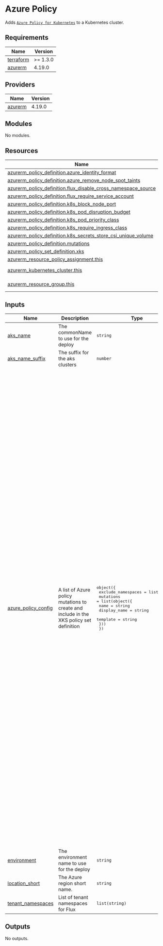 # Azure Policy

Adds [`Azure Policy for Kubernetes`](https://github.com/Azure/azure-policy) to a Kubernetes cluster.

## Requirements

| Name | Version |
|------|---------|
| <a name="requirement_terraform"></a> [terraform](#requirement\_terraform) | >= 1.3.0 |
| <a name="requirement_azurerm"></a> [azurerm](#requirement\_azurerm) | 4.19.0 |

## Providers

| Name | Version |
|------|---------|
| <a name="provider_azurerm"></a> [azurerm](#provider\_azurerm) | 4.19.0 |

## Modules

No modules.

## Resources

| Name | Type |
|------|------|
| [azurerm_policy_definition.azure_identity_format](https://registry.terraform.io/providers/hashicorp/azurerm/4.19.0/docs/resources/policy_definition) | resource |
| [azurerm_policy_definition.azure_remove_node_spot_taints](https://registry.terraform.io/providers/hashicorp/azurerm/4.19.0/docs/resources/policy_definition) | resource |
| [azurerm_policy_definition.flux_disable_cross_namespace_source](https://registry.terraform.io/providers/hashicorp/azurerm/4.19.0/docs/resources/policy_definition) | resource |
| [azurerm_policy_definition.flux_require_service_account](https://registry.terraform.io/providers/hashicorp/azurerm/4.19.0/docs/resources/policy_definition) | resource |
| [azurerm_policy_definition.k8s_block_node_port](https://registry.terraform.io/providers/hashicorp/azurerm/4.19.0/docs/resources/policy_definition) | resource |
| [azurerm_policy_definition.k8s_pod_disruption_budget](https://registry.terraform.io/providers/hashicorp/azurerm/4.19.0/docs/resources/policy_definition) | resource |
| [azurerm_policy_definition.k8s_pod_priority_class](https://registry.terraform.io/providers/hashicorp/azurerm/4.19.0/docs/resources/policy_definition) | resource |
| [azurerm_policy_definition.k8s_require_ingress_class](https://registry.terraform.io/providers/hashicorp/azurerm/4.19.0/docs/resources/policy_definition) | resource |
| [azurerm_policy_definition.k8s_secrets_store_csi_unique_volume](https://registry.terraform.io/providers/hashicorp/azurerm/4.19.0/docs/resources/policy_definition) | resource |
| [azurerm_policy_definition.mutations](https://registry.terraform.io/providers/hashicorp/azurerm/4.19.0/docs/resources/policy_definition) | resource |
| [azurerm_policy_set_definition.xks](https://registry.terraform.io/providers/hashicorp/azurerm/4.19.0/docs/resources/policy_set_definition) | resource |
| [azurerm_resource_policy_assignment.this](https://registry.terraform.io/providers/hashicorp/azurerm/4.19.0/docs/resources/resource_policy_assignment) | resource |
| [azurerm_kubernetes_cluster.this](https://registry.terraform.io/providers/hashicorp/azurerm/4.19.0/docs/data-sources/kubernetes_cluster) | data source |
| [azurerm_resource_group.this](https://registry.terraform.io/providers/hashicorp/azurerm/4.19.0/docs/data-sources/resource_group) | data source |

## Inputs

| Name | Description | Type | Default | Required |
|------|-------------|------|---------|:--------:|
| <a name="input_aks_name"></a> [aks\_name](#input\_aks\_name) | The commonName to use for the deploy | `string` | n/a | yes |
| <a name="input_aks_name_suffix"></a> [aks\_name\_suffix](#input\_aks\_name\_suffix) | The suffix for the aks clusters | `number` | n/a | yes |
| <a name="input_azure_policy_config"></a> [azure\_policy\_config](#input\_azure\_policy\_config) | A list of Azure policy mutations to create and include in the XKS policy set definition | <pre>object({<br/>    exclude_namespaces = list(string)<br/>    mutations = list(object({<br/>      name         = string<br/>      display_name = string<br/>      template     = string<br/>    }))<br/>  })</pre> | <pre>{<br/>  "exclude_namespaces": [<br/>    "linkerd",<br/>    "linkerd-cni",<br/>    "velero",<br/>    "grafana-agent"<br/>  ],<br/>  "mutations": [<br/>    {<br/>      "display_name": "Containers should not use privilege escalation",<br/>      "name": "ContainerNoPrivilegeEscalation",<br/>      "template": "container-disallow-privilege-escalation.yaml.tpl"<br/>    },<br/>    {<br/>      "display_name": "Containers should drop disallowed capabilities",<br/>      "name": "ContainerDropCapabilities",<br/>      "template": "container-drop-capabilities.yaml.tpl"<br/>    },<br/>    {<br/>      "display_name": "Containers should use a read-only root filesystem",<br/>      "name": "ContainerReadOnlyRootFs",<br/>      "template": "container-read-only-root-fs.yaml.tpl"<br/>    },<br/>    {<br/>      "display_name": "Ephemeral containers should not use privilege escalation",<br/>      "name": "EphemeralContainerNoPrivilegeEscalation",<br/>      "template": "ephemeral-container-disallow-privilege-escalation.yaml.tpl"<br/>    },<br/>    {<br/>      "display_name": "Ephemeral containers should drop disallowed capabilities",<br/>      "name": "EphemeralContainerDropCapabilities",<br/>      "template": "ephemeral-container-drop-capabilities.yaml.tpl"<br/>    },<br/>    {<br/>      "display_name": "Ephemeral containers should use a read-only root filesystem",<br/>      "name": "EphemeralContainerReadOnlyRootFs",<br/>      "template": "ephemeral-container-read-only-root-fs.yaml.tpl"<br/>    },<br/>    {<br/>      "display_name": "Init containers should not use privilege escalation",<br/>      "name": "InitContainerNoPrivilegeEscalation",<br/>      "template": "init-container-disallow-privilege-escalation.yaml.tpl"<br/>    },<br/>    {<br/>      "display_name": "Init containers should drop disallowed capabilities",<br/>      "name": "InitContainerDropCapabilities",<br/>      "template": "init-container-drop-capabilities.yaml.tpl"<br/>    },<br/>    {<br/>      "display_name": "Init containers should use a read-only root filesystem",<br/>      "name": "InitContainerReadOnlyRootFs",<br/>      "template": "init-container-read-only-root-fs.yaml.tpl"<br/>    },<br/>    {<br/>      "display_name": "Pods should use an allowed seccomp profile",<br/>      "name": "PodDefaultSecComp",<br/>      "template": "k8s-pod-default-seccomp.yaml.tpl"<br/>    },<br/>    {<br/>      "display_name": "Pods should not automount service account tokens",<br/>      "name": "PodServiceAccountTokenNoAutoMount",<br/>      "template": "k8s-pod-serviceaccount-token-false.yaml.tpl"<br/>    }<br/>  ]<br/>}</pre> | no |
| <a name="input_environment"></a> [environment](#input\_environment) | The environment name to use for the deploy | `string` | n/a | yes |
| <a name="input_location_short"></a> [location\_short](#input\_location\_short) | The Azure region short name. | `string` | n/a | yes |
| <a name="input_tenant_namespaces"></a> [tenant\_namespaces](#input\_tenant\_namespaces) | List of tenant namespaces for Flux | `list(string)` | `[]` | no |

## Outputs

No outputs.
